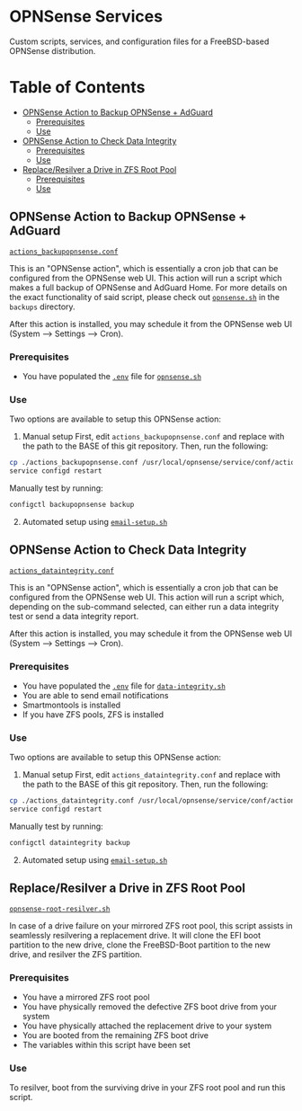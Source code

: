 # OPNSense Services

Custom scripts, services, and configuration files for a FreeBSD-based OPNSense distribution.




# Table of Contents

- [OPNSense Action to Backup OPNSense + AdGuard](#OPNSense-Action-to-Backup-OPNSense-+-AdGuard)
  - [Prerequisites](#Prerequisites)
  - [Use](#Use)
- [OPNSense Action to Check Data Integrity](#OPNSense-Action-to-Check-Data-Integrity)
  - [Prerequisites](#Prerequisites-1)
  - [Use](#Use-1)
- [Replace/Resilver a Drive in ZFS Root Pool](#Replace/Resilver-a-Drive-in-ZFS-Root-Pool)
  - [Prerequisites](#Prerequisites-2)
  - [Use](#Use-2)




## OPNSense Action to Backup OPNSense + AdGuard
[`actions_backupopnsense.conf`](actions_backupopnsense.conf)

This is an "OPNSense action", which is essentially a cron job that can be configured from the OPNSense web UI.
This action will run a script which makes a full backup of OPNSense and AdGuard Home.
For more details on the exact functionality of said script, please check out [`opnsense.sh`](../../../backup/opnsense.sh) in the `backups` directory.

After this action is installed, you may schedule it from the OPNSense web UI (System --> Settings --> Cron).

### Prerequisites
- You have populated the [`.env`](../../../backup/sample.env) file for [`opnsense.sh`](../../../backup/opnsense.sh)

### Use
Two options are available to setup this OPNSense action:

1. Manual setup
First, edit `actions_backupopnsense.conf` and replace <scriptsdir> with the path to the BASE of this git repository.
Then, run the following:

```sh
cp ./actions_backupopnsense.conf /usr/local/opnsense/service/conf/actions.d
service configd restart
```
Manually test by running:
```sh
configctl backupopnsense backup
```




2. Automated setup using [`email-setup.sh`](email-setup.sh)




## OPNSense Action to Check Data Integrity
[`actions_dataintegrity.conf`](actions_dataintegrity.conf)

This is an "OPNSense action", which is essentially a cron job that can be configured from the OPNSense web UI.
This action will run a script which, depending on the sub-command selected, can either run a data integrity test or send a data integrity report.

After this action is installed, you may schedule it from the OPNSense web UI (System --> Settings --> Cron).

### Prerequisites
- You have populated the [`.env`](../../../system/sample.env) file for [`data-integrity.sh`](../../../system/data-integrity.sh)
- You are able to send email notifications
- Smartmontools is installed
- If you have ZFS pools, ZFS is installed

### Use
Two options are available to setup this OPNSense action:

1. Manual setup
First, edit `actions_dataintegrity.conf` and replace <scriptsdir> with the path to the BASE of this git repository.
Then, run the following:

```sh
cp ./actions_dataintegrity.conf /usr/local/opnsense/service/conf/actions.d
service configd restart
```
Manually test by running:
```sh
configctl dataintegrity backup
```




2. Automated setup using [`email-setup.sh`](email-setup.sh)




## Replace/Resilver a Drive in ZFS Root Pool
[`opnsense-root-resilver.sh`](opnsense-root-resilver.sh)

In case of a drive failure on your mirrored ZFS root pool, this script assists in seamlessly resilvering a replacement drive.
It will clone the EFI boot partition to the new drive, clone the FreeBSD-Boot partition to the new drive, and resilver the ZFS partition.

### Prerequisites
- You have a mirrored ZFS root pool
- You have physically removed the defective ZFS boot drive from your system
- You have physically attached the replacement drive to your system
- You are booted from the remaining ZFS boot drive
- The variables within this script have been set

### Use
To resilver, boot from the surviving drive in your ZFS root pool and run this script.
